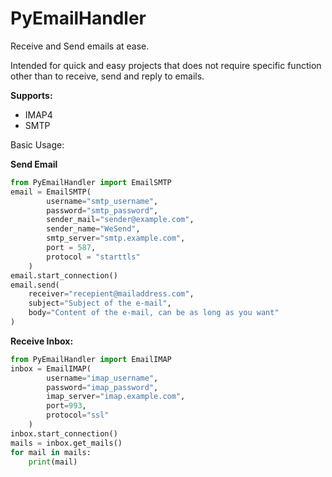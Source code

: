 # PyEmailHandler

Receive and Send emails at ease. 

Intended for quick and easy projects that does not require specific function other than to receive, send and reply to emails.

**Supports:**
* IMAP4
* SMTP

Basic Usage: 

**Send Email**
```py
from PyEmailHandler import EmailSMTP
email = EmailSMTP(
        username="smtp_username",
        password="smtp_password",
        sender_mail="sender@example.com",
        sender_name="WeSend",
        smtp_server="smtp.example.com",
        port = 587,
        protocol = "starttls"
    )
email.start_connection()
email.send(
    receiver="recepient@mailaddress.com",
    subject="Subject of the e-mail",
    body="Content of the e-mail, can be as long as you want"
)
```

**Receive Inbox:**
```py
from PyEmailHandler import EmailIMAP
inbox = EmailIMAP(
        username="imap_username",
        password="imap_password",
        imap_server="imap.example.com",
        port=993,
        protocol="ssl"      
    )
inbox.start_connection()
mails = inbox.get_mails()
for mail in mails:
    print(mail)
```
